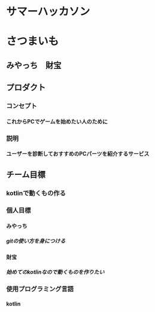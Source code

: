 # サマーハッカソン
# さつまいも
## みやっち　財宝
## プロダクト
### コンセプト
#### これからPCでゲームを始めたい人のために
### 説明
#### ユーザーを診断しておすすめのPCパーツを紹介するサービス

## チーム目標
### kotlinで動くもの作る
### 個人目標
#### みやっち
##### gitの使い方を身につける
#### 財宝
##### 始めてのkotlinなので動くものを作りたい

### 使用プログラミング言語　
#### kotlin
